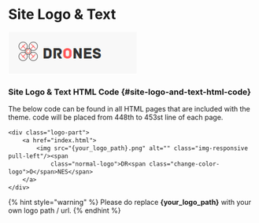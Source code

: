 # Site Logo & Text

![](.gitbook/assets/logo.png)

### Site Logo & Text HTML Code {#site-logo-and-text-html-code}

 The below code can be found in all HTML pages that are included with the theme. code will be placed from 448th to 453st line of each page.

```markup
<div class="logo-part">
    <a href="index.html">
        <img src="{your_logo_path}.png" alt="" class="img-responsive pull-left"/><span
            class="normal-logo">DR<span class="change-color-logo">O</span>NES</span>
    </a>
</div>
```

{% hint style="warning" %}
Please do replace **{your\_logo\_path}** with your own logo path / url.
{% endhint %}

